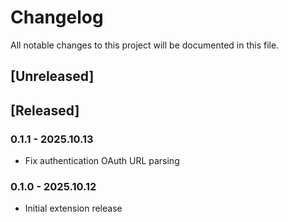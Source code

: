 # Changelog

All notable changes to this project will be documented in this file.

## [Unreleased]

## [Released]

### 0.1.1 - 2025.10.13

- Fix authentication OAuth URL parsing

### 0.1.0 - 2025.10.12

- Initial extension release
